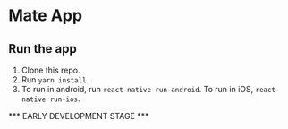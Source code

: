 # Mate App
## Run the app

1. Clone this repo.
2. Run `yarn install`.
3. To run in android, run `react-native run-android`. To run in iOS, `react-native run-ios`.

*** EARLY DEVELOPMENT STAGE ***
